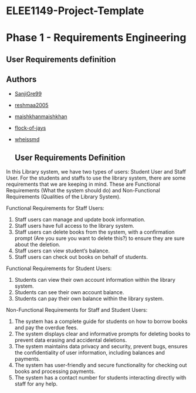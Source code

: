 # ELEE1149-Project-Template
# Phase 1 - Requirements Engineering




## User Requirements definition




## Authors

- [SanjiGre99](https://github.com/SanjiGre99)
- [reshmaa2005](https://github.com/reshmaa2005)
- [maishkhanmaishkhan](https://github.com/maishkhan)
- [flock-of-jays](https://github.com/flock-of-jays)
- [wheissmd](https://github.com/wheissmd)
  

  ## User Requirements Definition

In this Library system, we have two types of users: Student User and Staff User. For the students and staffs to use the library system, there are some requirements that we are keeping in mind. These are Functional Requirements (What the system should do) and Non-Functional Requirements (Qualities of the Library System).

Functional Requirements for Staff Users: 
1.	Staff users can manage and update book information.
2.	Staff users have full access to the library system.
3.	Staff users can delete books from the system, with a confirmation prompt (Are you sure you want to delete this?) to ensure they are sure about the deletion.
4.	Staff users can view student’s balance.
5.	Staff users can check out books on behalf of students.

Functional Requirements for Student Users:

1.	Students can view their own account information within the library system.
2.	Students can see their own account balance.
3.	Students can pay their own balance within the library system.

Non-Functional Requirements for Staff and Student Users: 
1.	The system has a complete guide for students on how to borrow books and pay the overdue fees.
2.	The system displays clear and informative prompts for deleting books to prevent data erasing and accidental deletions.
3.	The system maintains data privacy and security, prevent bugs, ensures the confidentiality of user information, including balances and payments. 
4.	The system has user-friendly and secure functionality for checking out books and processing payments.
5.	The system has a contact number for students interacting directly with staff for any help.

